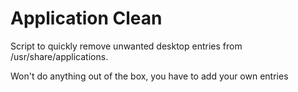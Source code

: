 # Application Clean
Script to quickly remove unwanted desktop entries from /usr/share/applications.

Won't do anything out of the box, you have to add your own entries
